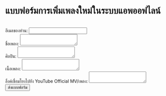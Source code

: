 # แบบฟอร์มการเพิ่มเพลงใหม่ในระบบแอพออฟไลน์
<!-- modify this form HTML and place wherever you want your form -->
<form
  action="https://formspree.io/f/xoqgoqqe"
  method="POST"
>
  <br><label>
    อีเมลของท่าน:
    <input type="email" name="email">
  </label>
  <br><label>
    ชื่อเพลง:
    <textarea name="songname"></textarea>
      <br><label>
    ศิลปิน:
    <textarea name="artist"></textarea>
  </label>  
  <br><label>
    เนื้อเพลง:
    <textarea name="songlyrics"></textarea>
  </label>   
  <br><label>
    ลิ้งค์เชื่อมโยงไปยัง YouTube Official MV/เพลง:
    <textarea name="mvlink"></textarea>
  </label>
  <!-- your other form fields go here -->
  <br><button type="submit">ส่งแบบฟอร์ม</button>
</form>
